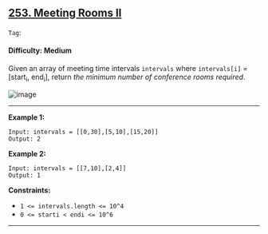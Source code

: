 ## [253. Meeting Rooms II](https://leetcode.com/problems/meeting-rooms-ii/)

```Tag```:

#### Difficulty: Medium

Given an array of meeting time intervals ```intervals``` where ```intervals[i]``` = [start<sub>i</sub>, end<sub>i</sub>], return _the minimum number of conference rooms required_.

![image](https://user-images.githubusercontent.com/35042430/228691703-a3c42cd9-e8f6-48e5-bfb0-59cbbf0be49a.png)

---

__Example 1:__
```
Input: intervals = [[0,30],[5,10],[15,20]]
Output: 2
```

__Example 2:__
```
Input: intervals = [[7,10],[2,4]]
Output: 1
```

__Constraints:__

- ```1 <= intervals.length <= 10^4```
- ```0 <= starti < endi <= 10^6```

---


 
